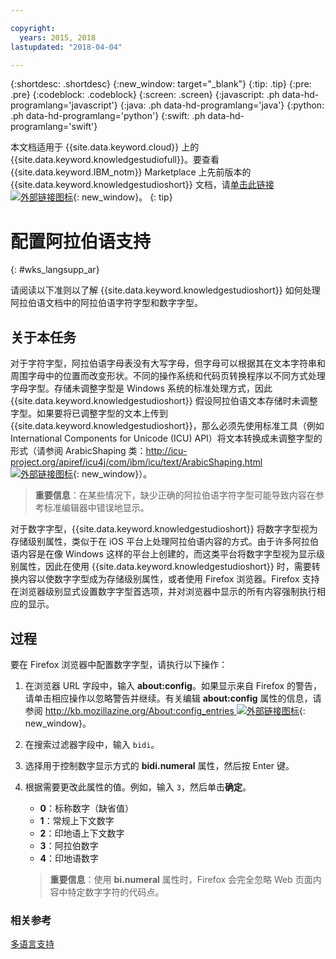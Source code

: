 ```yaml
---

copyright:
  years: 2015, 2018
lastupdated: "2018-04-04"

---
```


{:shortdesc: .shortdesc}
{:new_window: target="_blank"}
{:tip: .tip}
{:pre: .pre}
{:codeblock: .codeblock}
{:screen: .screen}
{:javascript: .ph data-hd-programlang='javascript'}
{:java: .ph data-hd-programlang='java'}
{:python: .ph data-hd-programlang='python'}
{:swift: .ph data-hd-programlang='swift'}

本文档适用于 {{site.data.keyword.cloud}} 上的 {{site.data.keyword.knowledgestudiofull}}。要查看 {{site.data.keyword.IBM_notm}} Marketplace 上先前版本的 {{site.data.keyword.knowledgestudioshort}} 文档，请[单击此链接 ![外部链接图标](../../icons/launch-glyph.svg "外部链接图标")](https://console.bluemix.net/docs/services/knowledge-studio/language-support-arabic.html){: new_window}。
{: tip}

# 配置阿拉伯语支持
{: #wks_langsupp_ar}

请阅读以下准则以了解 {{site.data.keyword.knowledgestudioshort}} 如何处理阿拉伯语文档中的阿拉伯语字符字型和数字字型。

## 关于本任务

对于字符字型，阿拉伯语字母表没有大写字母，但字母可以根据其在文本字符串和周围字母中的位置而改变形状。不同的操作系统和代码页转换程序以不同方式处理字母字型。存储未调整字型是 Windows 系统的标准处理方式，因此 {{site.data.keyword.knowledgestudioshort}} 假设阿拉伯语文本存储时未调整字型。如果要将已调整字型的文本上传到 {{site.data.keyword.knowledgestudioshort}}，那么必须先使用标准工具（例如 International Components for Unicode (ICU) API）将文本转换成未调整字型的形式（请参阅 ArabicShaping 类：[http://icu-project.org/apiref/icu4j/com/ibm/icu/text/ArabicShaping.html ![外部链接图标](../../icons/launch-glyph.svg "外部链接图标")](http://icu-project.org/apiref/icu4j/com/ibm/icu/text/ArabicShaping.html){: new_window}）。

> **重要信息**：在某些情况下，缺少正确的阿拉伯语字符字型可能导致内容在参考标准编辑器中错误地显示。

对于数字字型，{{site.data.keyword.knowledgestudioshort}} 将数字字型视为存储级别属性，类似于在 iOS 平台上处理阿拉伯语内容的方式。由于许多阿拉伯语内容是在像 Windows 这样的平台上创建的，而这类平台将数字字型视为显示级别属性，因此在使用 {{site.data.keyword.knowledgestudioshort}} 时，需要转换内容以使数字字型成为存储级别属性，或者使用 Firefox 浏览器。Firefox 支持在浏览器级别显式设置数字字型首选项，并对浏览器中显示的所有内容强制执行相应的显示。

## 过程

要在 Firefox 浏览器中配置数字字型，请执行以下操作：

1. 在浏览器 URL 字段中，输入 **about:config**。如果显示来自 Firefox 的警告，请单击相应操作以忽略警告并继续。有关编辑 **about:config** 属性的信息，请参阅 [http://kb.mozillazine.org/About:config_entries ![外部链接图标](../../icons/launch-glyph.svg "外部链接图标")](http://kb.mozillazine.org/About:config_entries){: new_window}。
1. 在搜索过滤器字段中，输入 `bidi`。
1. 选择用于控制数字显示方式的 **bidi.numeral** 属性，然后按 Enter 键。
1. 根据需要更改此属性的值。例如，输入 `3`，然后单击**确定**。

    - **0**：标称数字（缺省值）
    - **1**：常规上下文数字
    - **2**：印地语上下文数字
    - **3**：阿拉伯数字
    - **4**：印地语数字

    > **重要信息**：使用 **bi.numeral** 属性时，Firefox 会完全忽略 Web 页面内容中特定数字字符的代码点。

### 相关参考

[多语言支持](/docs/services/watson-knowledge-studio/language-support.html)
